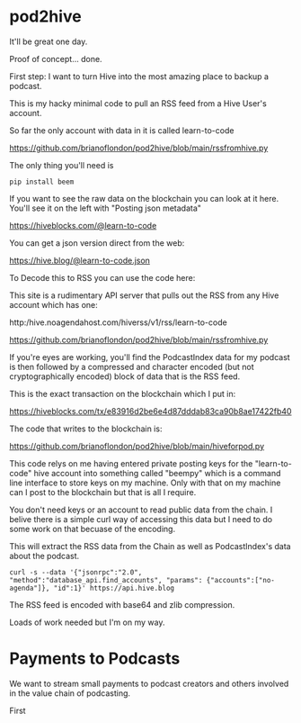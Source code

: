 # pod2hive

It'll be great one day.

Proof of concept... done.

First step: I want to turn Hive into the most amazing place to backup a podcast. 

This is my hacky minimal code to pull an RSS feed from a Hive User's account.

So far the only account with data in it is called learn-to-code

https://github.com/brianoflondon/pod2hive/blob/main/rssfromhive.py

The only thing you'll need is

```pip install beem```

If you want to see the raw data on the blockchain you can look at it here. You'll see it on the left with "Posting json metadata"

https://hiveblocks.com/@learn-to-code

You can get a json version direct from the web:

https://hive.blog/@learn-to-code.json

To Decode this to RSS you can use the code here:

This site is a rudimentary API server that pulls out the RSS from any Hive account which has one:

http:/hive.noagendahost.com/hiverss/v1/rss/learn-to-code

https://github.com/brianoflondon/pod2hive/blob/main/rssfromhive.py

If you're eyes are working, you'll find the PodcastIndex data for my podcast is then followed by a compressed and character encoded (but not cryptographically encoded) block of data that is the RSS feed.

This is the exact transaction on the blockchain which I put in:

https://hiveblocks.com/tx/e83916d2be6e4d87dddab83ca90b8ae17422fb40

The code that writes to the blockchain is:

https://github.com/brianoflondon/pod2hive/blob/main/hiveforpod.py

This code relys on me having entered private posting keys for the "learn-to-code" hive account into something called "beempy" which is a command line interface to store keys on my machine. Only with that on my machine can I post to the blockchain but that is all I require.

You don't need keys or an account to read public data from the chain. I belive there is a simple curl way of accessing this data but I need to do some work on that becuase of the encoding.

This will extract the RSS data from the Chain as well as PodcastIndex's data about the podcast.

```curl -s --data '{"jsonrpc":"2.0", "method":"database_api.find_accounts", "params": {"accounts":["no-agenda"]}, "id":1}' https://api.hive.blog```

The RSS feed is encoded with base64 and zlib compression.

Loads of work needed but I'm on my way.


# Payments to Podcasts

We want to stream small payments to podcast creators and others involved in the value chain of podcasting.

First
